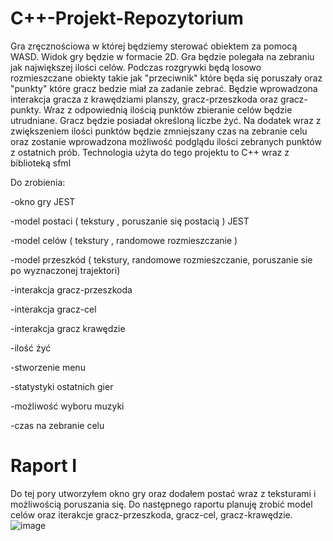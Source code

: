 # C++-Projekt-Repozytorium

Gra zręcznościowa w której będziemy sterować obiektem za pomocą WASD.
Widok gry będzie w formacie 2D. 
Gra będzie polegała na zebraniu jak największej ilości celów. 
Podczas rozgrywki będą losowo rozmieszczane obiekty takie jak "przeciwnik" które będa się poruszały oraz "punkty" które gracz bedzie miał za zadanie zebrać.
Będzie wprowadzona interakcja gracza z krawędziami planszy, gracz-przeszkoda oraz gracz-punkty.
Wraz z odpowiednią ilością punktów zbieranie celów będzie utrudniane.
Gracz będzie posiadał określoną liczbe żyć.
Na dodatek wraz z zwiększeniem ilości punktów będzie zmniejszany czas na zebranie celu oraz zostanie wprowadzona możliwość podglądu ilości zebranych punktów z ostatnich prób.
Technologia użyta do tego projektu to C++ wraz z biblioteką sfml

Do zrobienia:

-okno gry JEST

-model postaci ( tekstury , poruszanie się postacią ) JEST

-model celów  ( tekstury , randomowe rozmieszczanie )

-model przeszkód ( tekstury, randomowe rozmieszczanie, poruszanie sie po wyznaczonej trajektori) 

-interakcja gracz-przeszkoda

-interakcja gracz-cel

-interakcja gracz krawędzie

-ilość żyć

-stworzenie menu 

-statystyki ostatnich gier

-możliwość wyboru muzyki  

-czas na zebranie celu 

 # Raport I
 Do tej pory utworzyłem okno gry oraz dodałem postać wraz z teksturami i możliwością poruszania się. Do następnego raportu planuję zrobić model celów oraz iterakcje gracz-przeszkoda, gracz-cel, gracz-krawędzie.
![image](https://github.com/szymon123xxx/Cpp-Projekt-Repozytorium/blob/main/zdj%C4%99cia/poczatek.png)
